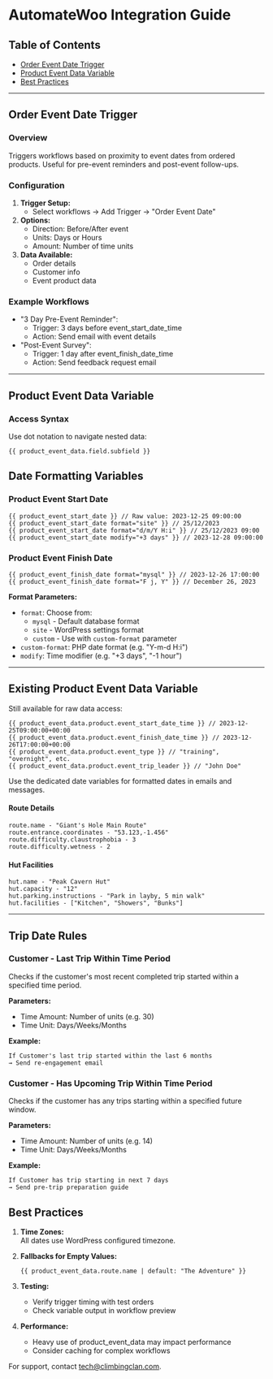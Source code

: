 # AutomateWoo Integration Guide

## Table of Contents
- [Order Event Date Trigger](#order-event-date-trigger)
- [Product Event Data Variable](#product-event-data-variable)
- [Best Practices](#best-practices)

---

## Order Event Date Trigger

### Overview
Triggers workflows based on proximity to event dates from ordered products. Useful for pre-event reminders and post-event follow-ups.

### Configuration
1. **Trigger Setup:**
   - Select workflows → Add Trigger → "Order Event Date"
2. **Options:**
   - Direction: Before/After event
   - Units: Days or Hours
   - Amount: Number of time units
3. **Data Available:**
   - Order details
   - Customer info
   - Event product data

### Example Workflows
- "3 Day Pre-Event Reminder":
  - Trigger: 3 days before event_start_date_time
  - Action: Send email with event details
- "Post-Event Survey":
  - Trigger: 1 day after event_finish_date_time 
  - Action: Send feedback request email

---

## Product Event Data Variable

### Access Syntax
Use dot notation to navigate nested data:
```plaintext
{{ product_event_data.field.subfield }}
```

## Date Formatting Variables

### Product Event Start Date
```plaintext
{{ product_event_start_date }} // Raw value: 2023-12-25 09:00:00
{{ product_event_start_date format="site" }} // 25/12/2023
{{ product_event_start_date format="d/m/Y H:i" }} // 25/12/2023 09:00
{{ product_event_start_date modify="+3 days" }} // 2023-12-28 09:00:00
```

### Product Event Finish Date  
```plaintext
{{ product_event_finish_date format="mysql" }} // 2023-12-26 17:00:00
{{ product_event_finish_date format="F j, Y" }} // December 26, 2023
```

**Format Parameters:**
- `format`: Choose from:
  - `mysql` - Default database format
  - `site` - WordPress settings format
  - `custom` - Use with `custom-format` parameter
- `custom-format`: PHP date format (e.g. "Y-m-d H:i")
- `modify`: Time modifier (e.g. "+3 days", "-1 hour")

---

## Existing Product Event Data Variable
Still available for raw data access:
```plaintext
{{ product_event_data.product.event_start_date_time }} // 2023-12-25T09:00:00+00:00
{{ product_event_data.product.event_finish_date_time }} // 2023-12-26T17:00:00+00:00
{{ product_event_data.product.event_type }} // "training", "overnight", etc.
{{ product_event_data.product.event_trip_leader }} // "John Doe"
```

Use the dedicated date variables for formatted dates in emails and messages.

#### Route Details
```plaintext
route.name - "Giant's Hole Main Route"
route.entrance.coordinates - "53.123,-1.456" 
route.difficulty.claustrophobia - 3 
route.difficulty.wetness - 2
```

#### Hut Facilities  
```plaintext
hut.name - "Peak Cavern Hut"
hut.capacity - "12"
hut.parking.instructions - "Park in layby, 5 min walk"
hut.facilities - ["Kitchen", "Showers", "Bunks"]
```

---

## Trip Date Rules

### Customer - Last Trip Within Time Period
Checks if the customer's most recent completed trip started within a specified time period.

**Parameters:**
- Time Amount: Number of units (e.g. 30)
- Time Unit: Days/Weeks/Months

**Example:**
```plaintext
If Customer's last trip started within the last 6 months
→ Send re-engagement email
```

### Customer - Has Upcoming Trip Within Time Period
Checks if the customer has any trips starting within a specified future window.

**Parameters:**
- Time Amount: Number of units (e.g. 14)
- Time Unit: Days/Weeks/Months

**Example:**
```plaintext
If Customer has trip starting in next 7 days
→ Send pre-trip preparation guide
```

## Best Practices

1. **Time Zones:**  
   All dates use WordPress configured timezone.

2. **Fallbacks for Empty Values:**
   ```plaintext
   {{ product_event_data.route.name | default: "The Adventure" }}
   ```

3. **Testing:**  
   - Verify trigger timing with test orders
   - Check variable output in workflow preview

4. **Performance:**  
   - Heavy use of product_event_data may impact performance
   - Consider caching for complex workflows

For support, contact tech@climbingclan.com.
